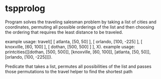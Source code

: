 # tspprolog

Program solves the traveling salesman problem by taking a list of cities
and coordinates, permuting all possible orderings of the list and then
choosing the ordering that requires the least distance to be traveled. 

example usage: travel([ [ atlanta, [50, 50] ], [ orlando, [100, -225] ], [ knoxville, [60, 100] ], [ dothan, [500, 500] ] ], X).
example usage: printcities([[dothan, [500, 500]], [knoxville, [60, 100]], [atlanta, [50, 50]], [orlando, [100, -225]]]).

Predicate that takes a list, permutes all possibilities of the list
and passes those permutations to the travel helper to find the shortest path
